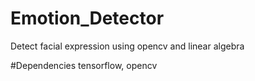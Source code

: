 # Emotion_Detector
Detect facial expression using opencv and linear algebra

#Dependencies
tensorflow, opencv
